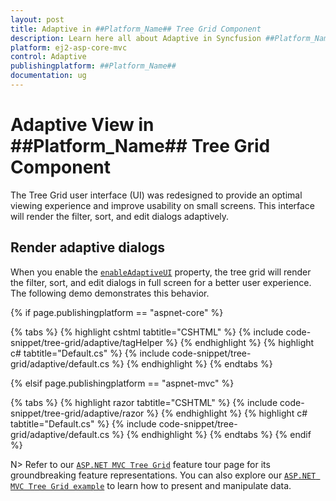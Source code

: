 ```yaml
---
layout: post
title: Adaptive in ##Platform_Name## Tree Grid Component
description: Learn here all about Adaptive in Syncfusion ##Platform_Name## Tree Grid component of Syncfusion Essential JS 2 and more.
platform: ej2-asp-core-mvc
control: Adaptive
publishingplatform: ##Platform_Name##
documentation: ug
---
```



# Adaptive View in ##Platform_Name## Tree Grid Component

The Tree Grid user interface (UI) was redesigned to provide an optimal viewing experience and improve usability on small screens. This interface will render the filter, sort, and edit dialogs adaptively.

## Render adaptive dialogs

When you enable the [`enableAdaptiveUI`](https://help.syncfusion.com/cr/aspnetcore-js2/Syncfusion.EJ2.TreeGrid.TreeGrid.html#Syncfusion_EJ2_TreeGrid_TreeGrid_EnableAdaptiveUI) property, the tree grid will render the filter, sort, and edit dialogs in full screen for a better user experience. The following demo demonstrates this behavior.

{% if page.publishingplatform == "aspnet-core" %}

{% tabs %}
{% highlight cshtml tabtitle="CSHTML" %}
{% include code-snippet/tree-grid/adaptive/tagHelper %}
{% endhighlight %}
{% highlight c# tabtitle="Default.cs" %}
{% include code-snippet/tree-grid/adaptive/default.cs %}
{% endhighlight %}
{% endtabs %}

{% elsif page.publishingplatform == "aspnet-mvc" %}

{% tabs %}
{% highlight razor tabtitle="CSHTML" %}
{% include code-snippet/tree-grid/adaptive/razor %}
{% endhighlight %}
{% highlight c# tabtitle="Default.cs" %}
{% include code-snippet/tree-grid/adaptive/default.cs %}
{% endhighlight %}
{% endtabs %}
{% endif %}


N> Refer to our [`ASP.NET MVC Tree Grid`](https://www.syncfusion.com/aspnet-mvc-ui-controls/tree-grid) feature tour page for its groundbreaking feature representations. You can also explore our [`ASP.NET MVC Tree Grid example`](https://ej2.syncfusion.com/aspnetmvc/TreeGrid/Overview#/material) to learn how to present and manipulate data.
